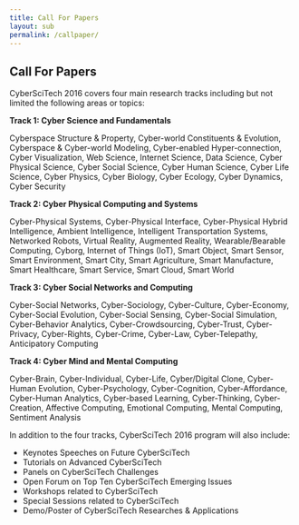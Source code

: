 ```yaml
---
title: Call For Papers
layout: sub
permalink: /callpaper/
---
```

<h2>Call For Papers</h2>
<p>CyberSciTech 2016 covers four main research tracks including but not limited the following areas or topics:</p>
<p><strong>Track 1: Cyber Science and Fundamentals</strong></p>
<p>Cyberspace Structure & Property, Cyber-world Constituents & Evolution, Cyberspace & Cyber-world Modeling, Cyber-enabled Hyper-connection, Cyber Visualization, Web Science, Internet Science, Data Science, Cyber Physical Science, Cyber Social Science, Cyber Human Science, Cyber Life Science, Cyber Physics, Cyber Biology, Cyber Ecology, Cyber Dynamics, Cyber Security</p>
<p><strong>Track 2: Cyber Physical Computing and Systems</strong></p>
<p>Cyber-Physical Systems, Cyber-Physical Interface, Cyber-Physical Hybrid Intelligence, Ambient Intelligence, Intelligent Transportation Systems, Networked Robots, Virtual Reality, Augmented Reality, Wearable/Bearable Computing, Cyborg, Internet of Things (IoT), Smart Object, Smart Sensor, Smart Environment, Smart City, Smart Agriculture, Smart Manufacture, Smart Healthcare, Smart Service, Smart Cloud, Smart World</p>
<p><strong>Track 3: Cyber Social Networks and Computing</strong></p>
<p>Cyber-Social Networks, Cyber-Sociology, Cyber-Culture, Cyber-Economy, Cyber-Social Evolution, Cyber-Social Sensing, Cyber-Social Simulation, Cyber-Behavior Analytics, Cyber-Crowdsourcing, Cyber-Trust, Cyber-Privacy, Cyber-Rights, Cyber-Crime, Cyber-Law, Cyber-Telepathy, Anticipatory Computing</p>
<p><strong>Track 4: Cyber Mind and Mental Computing</strong></p>
<p>Cyber-Brain, Cyber-Individual, Cyber-Life, Cyber/Digital Clone, Cyber-Human Evolution, Cyber-Psychology, Cyber-Cognition, Cyber-Affordance, Cyber-Human Analytics, Cyber-based Learning, Cyber-Thinking, Cyber-Creation, Affective Computing, Emotional Computing, Mental Computing, Sentiment Analysis</p>
<p>In addition to the four tracks, CyberSciTech 2016 program will also include:</p>
<ul><li>Keynotes Speeches on Future CyberSciTech</li>
<li>Tutorials on Advanced CyberSciTech</li>
<li>Panels on CyberSciTech Challenges</li>
<li>Open Forum on Top Ten CyberSciTech Emerging Issues</li>
<li>Workshops related to CyberSciTech</li>
<li>Special Sessions related to CyberSciTech</li>
<li>Demo/Poster of CyberSciTech Researches & Applications</li>
</ul>

